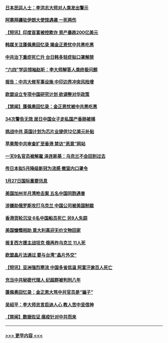 #### [日本民运人士：李洪志大师对人类发出警示](../pages/prog202/a103636463.md?t=01280943) 
#### [阿塞拜疆驻伊朗大使馆遇袭 一死两伤](../pages/prog202/a103636339.md?t=01280943) 
#### [【短讯】印度首富被控欺诈 资产暴跌200亿美元](../pages/prog202/a103636338.md?t=01280943) 
#### [韩媒关注蓬佩奥回忆录 揭金正恩忧中共黑吃黑](../pages/prog202/a103636337.md?t=01280943) 
#### [中共治下重症死亡升 台日韩多轻症拟口罩解禁](../pages/prog202/a103636335.md?t=01280943) 
#### [“六四”学运领袖赵昕：李大师解答人类终极问题](../pages/prog202/a103636351.md?t=01280943) 
#### [报告：中共大修军事设施 中印边界冲突风险增](../pages/prog202/a103636328.md?t=01280943) 
#### [欧盟设立专项中国研究计划 欲调整对华政策](../pages/prog202/a103636299.md?t=01280943) 
#### [【禁闻】蓬佩奥回忆录：金正恩忧被中共黑吃黑](../pages/prog202/a103636221.md?t=01280943) 
#### [34次警告无效 居日中国女子走私国产香肠被捕](../pages/prog202/a103636207.md?t=01280943) 
#### [挑战中共 英国计划为芯片业提供12亿美元补贴](../pages/prog202/a103636083.md?t=01280943) 
#### [苹果帮中共审查扩至香港 禁访“恶意”网站](../pages/prog202/a103636080.md?t=01280943) 
#### [一天9名官员被解雇 泽连斯基：乌克兰不会回到过去](../pages/prog202/a103636077.md?t=01280943) 
#### [传日本拟5月降级新冠为流感 撤室内口罩令](../pages/prog202/a103636087.md?t=01280943) 
#### [1月27日国际重要讯息](../pages/prog202/a103636086.md?t=01280943) 
#### [美国加州半月湾枪击案 五名中国同胞遇害](../pages/prog202/a103636067.md?t=01280943) 
#### [涉嫌助俄罗斯攻打乌克兰 中国公司被美国制裁](../pages/prog202/a103636013.md?t=01280943) 
#### [香港货轮沉没 6名中国船员死亡 另9人失踪](../pages/prog202/a103635861.md?t=01280943) 
#### [美国慷慨相助 意大利喜迎无价文物回家](../pages/prog202/a103635790.md?t=01280943) 
#### [报复西方援主战坦克 俄再炸乌克兰 11人死](../pages/prog202/a103635784.md?t=01280943) 
#### [欧盟晶片法通过 要与台湾“晶片外交”](../pages/prog202/a103635592.md?t=01280943) 
#### [【短讯】亚洲强烈寒流 中国多省低温 阿富汗逾百人死亡](../pages/prog202/a103635591.md?t=01280943) 
#### [充当中共秘密代理人 纪超群被判刑八年](../pages/prog202/a103635589.md?t=01280943) 
#### [蓬佩奥回忆录：金正恩大骂中共官员是“骗子”](../pages/prog202/a103635553.md?t=01280943) 
#### [吴绍平：李大师忠言启迪人心 教人苦中坚信神](../pages/prog202/a103635369.md?t=01280943) 
#### [【禁闻】数据佐证 瘟疫针对中共而来](../pages/prog202/a103635521.md?t=01280943) 

----
#### [ >>> 更早内容 <<< ](../indexes/prog202-earlier.md)
